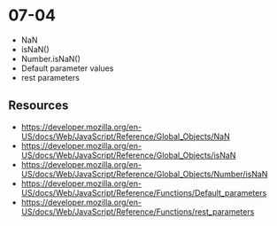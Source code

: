 # 07-04

- NaN
- isNaN()
- Number.isNaN()
- Default parameter values
- rest parameters

## Resources

- https://developer.mozilla.org/en-US/docs/Web/JavaScript/Reference/Global_Objects/NaN
- https://developer.mozilla.org/en-US/docs/Web/JavaScript/Reference/Global_Objects/isNaN
- https://developer.mozilla.org/en-US/docs/Web/JavaScript/Reference/Global_Objects/Number/isNaN
- https://developer.mozilla.org/en-US/docs/Web/JavaScript/Reference/Functions/Default_parameters
- https://developer.mozilla.org/en-US/docs/Web/JavaScript/Reference/Functions/rest_parameters